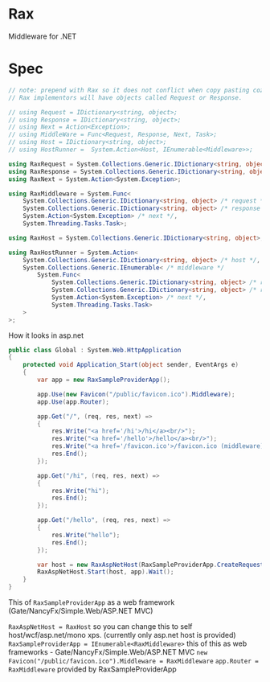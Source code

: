 # Rax
Middleware for .NET

# Spec

```csharp
// note: prepend with Rax so it does not conflict when copy pasting coz most likely 
// Rax implementors will have objects called Request or Response.

// using Request = IDictionary<string, object>;
// using Response = IDictionary<string, object>;
// using Next = Action<Exception>;
// using MiddleWare = Func<Request, Response, Next, Task>;
// using Host = IDictionary<string, object>;
// using HostRunner =  System.Action<Host, IEnumerable<Middleware>>;

using RaxRequest = System.Collections.Generic.IDictionary<string, object>;
using RaxResponse = System.Collections.Generic.IDictionary<string, object>;
using RaxNext = System.Action<System.Exception>;

using RaxMiddleware = System.Func<
    System.Collections.Generic.IDictionary<string, object> /* request */,
    System.Collections.Generic.IDictionary<string, object> /* response */,
    System.Action<System.Exception> /* next */,
    System.Threading.Tasks.Task>;

using RaxHost = System.Collections.Generic.IDictionary<string, object>;

using RaxHostRunner = System.Action<
    System.Collections.Generic.IDictionary<string, object> /* host */,
    System.Collections.Generic.IEnumerable< /* middleware */
        System.Func<
            System.Collections.Generic.IDictionary<string, object> /* request */,
            System.Collections.Generic.IDictionary<string, object> /* response */,
            System.Action<System.Exception> /* next */,
            System.Threading.Tasks.Task>
    >
>;
```

How it looks in asp.net

```csharp
public class Global : System.Web.HttpApplication
{
    protected void Application_Start(object sender, EventArgs e)
    {
        var app = new RaxSampleProviderApp();

        app.Use(new Favicon("/public/favicon.ico").Middleware);
        app.Use(app.Router);

        app.Get("/", (req, res, next) =>
        {
            res.Write("<a href='/hi'>/hi</a><br/>");
            res.Write("<a href='/hello'>/hello</a><br/>");
            res.Write("<a href='/favicon.ico'>/favicon.ico (middleware)</a><br/>");
            res.End();
        });

        app.Get("/hi", (req, res, next) =>
        {
            res.Write("hi");
            res.End();
        });

        app.Get("/hello", (req, res, next) =>
        {
            res.Write("hello");
            res.End();
        });

        var host = new RaxAspNetHost(RaxSampleProviderApp.CreateRequest, RaxSampleProviderApp.CreateResponse, "/");
        RaxAspNetHost.Start(host, app).Wait();
    }
}
```

This of `RaxSampleProviderApp` as a web framework (Gate/NancyFx/Simple.Web/ASP.NET MVC)

`RaxAspNetHost = RaxHost` so you can change this to self host/wcf/asp.net/mono xps. (currently only asp.net host is provided)
`RaxSampleProviderApp = IEnumerable<RaxMiddleware>` this of this as web frameworks - Gate/NancyFx/Simple.Web/ASP.NET MVC
`new Favicon("/public/favicon.ico").Middleware = RaxMiddleware`
`app.Router = RaxMiddleware` provided by RaxSampleProviderApp

